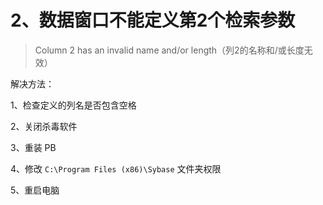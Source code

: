 # 2、数据窗口不能定义第2个检索参数

> Column 2 has an invalid name and/or length（列2的名称和/或长度无效）

解决方法：

1、检查定义的列名是否包含空格

2、关闭杀毒软件

3、重装 PB

4、修改 `C:\Program Files (x86)\Sybase` 文件夹权限

5、重启电脑